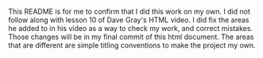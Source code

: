 This README is for me to confirm that I did this work on my own. I did not follow along with lesson 10 of Dave Gray's HTML video. I did fix the areas he added to in his video as a way to check my work, and correct mistakes. Those changes will be in my final commit of this html document. The areas that are different are simple titling conventions to make the project my own. 